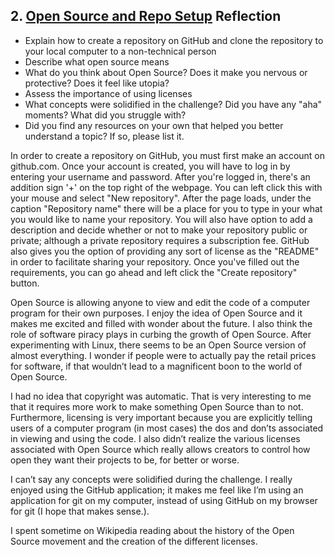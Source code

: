 ## 2. [Open Source and Repo Setup](2_set_up_repo/readme.md) Reflection

* Explain how to create a repository on GitHub and clone the repository to your local computer to a non-technical person
* Describe what open source means
* What do you think about Open Source? Does it make you nervous or protective? Does it feel like utopia?
* Assess the importance of using licenses
* What concepts were solidified in the challenge? Did you have any "aha" moments? What did you struggle with?
* Did you find any resources on your own that helped you better understand a topic? If so, please list it.

In order to create a repository on GitHub, you must first make an account on github.com. Once your account is created, you will have to log in by entering your username and password. After you're logged in, there's an addition sign '+' on the top right of the webpage. You can left click this with your mouse and select "New repository". After the page loads, under the caption "Repository name" there will be a place for you to type in your what you would like to name your repository. You will also have option to add a description and decide whether or not to make your repository public or private; although a private repository requires a subscription fee. GitHub also gives you the option of providing any sort of license as the "README" in order to facilitate sharing your repository. Once you've filled out the requirements, you can go ahead and left click the "Create repository" button.  

Open Source is allowing anyone to view and edit the code of a computer program for their own purposes.
I enjoy the idea of Open Source and it makes me excited and filled with wonder about the future. I also think the role of software piracy plays in curbing the growth of Open Source. After experimenting with Linux, there seems to be an Open Source version of almost everything. I wonder if people were to actually pay the retail prices for software, if that wouldn’t lead to a magnificent boon to the world of Open Source.

I had no idea that copyright was automatic. That is very interesting to me that it requires more work to make something Open Source than to not. Furthermore, licensing is very important because you are explicitly telling users of a computer program (in most cases) the dos and don’ts associated in viewing and using the code. I also didn’t realize the various licenses associated with Open Source which really allows creators to control how open they want their projects to be, for better or worse.

I can’t say any concepts were solidified during the challenge. I really enjoyed using the GitHub application; it makes me feel like I’m using an application for git on my computer, instead of using GitHub on my browser for git (I hope that makes sense.).

I spent sometime on Wikipedia reading about the history of the Open Source movement and the creation of the different licenses. 
